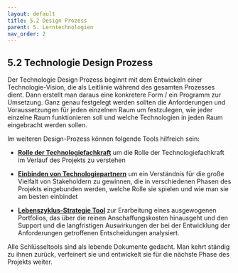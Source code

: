 ```yaml
---
layout: default
title: 5.2 Design Prozess
parent: 5. Lerntechnologien
nav_order: 2
---
```


## 5.2 Technologie Design Prozess

Der Technologie Design Prozess beginnt mit dem Entwickeln einer Technologie-Vision, die als Leitliinie während des gesamten Prozesses dient. Dann erstellt man daraus eine konkretere Form / ein Programm zur Umsetzung. Ganz genau festgelegt werden sollten die Anforderungen und Voraussetzungen für jeden einzelnen Raum um festzulegen, wie jeder einzelne Raum funktionieren soll und welche Technologien in jeden Raum eingebracht werden sollen.

Im weiteren Design-Prozess können folgende Tools hilfreich sein:

-   [**Rolle der Technologiefachkraft**](03_Rolle.md) um die Rolle der
    Technologiefachkraft im Verlauf des Projekts zu verstehen

-   [**Einbinden von Technologiepartnern**](04_Technologiepartner.md) um ein
    Verständnis für die große Vielfalt von Stakeholdern zu
    gewinnen, die in verschiedenen Phasen des Projekts eingebunden
    werden, welche Rolle sie spielen und wie man sie am besten einbindet

-   [**Lebenszyklus-Strategie Tool**](05_Lebenszyklus.md) zur
    Erarbeitung eines ausgewogenen Portfolios, das über die reinen
    Anschaffungskosten hinausgeht und den Support und die langfristigen
    Auswirkungen der bei der Entwicklung der Anforderungen getroffenen
    Entscheidungen analysiert.

Alle Schlüsseltools sind als lebende Dokumente gedacht. Man kehrt
ständig zu ihnen zurück, verfeinert sie und entwickelt sie für die
nächste Phase des Projekts weiter.
